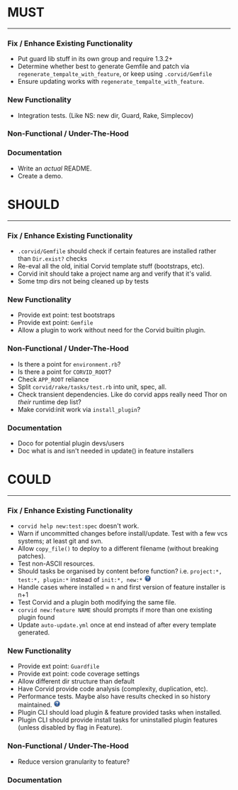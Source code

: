 # MUST
------

### Fix / Enhance Existing Functionality
* Put guard lib stuff in its own group and require 1.3.2+
* Determine whether best to generate Gemfile and patch via `regenerate_tempalte_with_feature`,
  or keep using `.corvid/Gemfile`
* Ensure updating works with `regenerate_tempalte_with_feature`.

### New Functionality
* Integration tests. (Like NS: new dir, Guard, Rake, Simplecov)

### Non-Functional / Under-The-Hood

### Documentation
* Write an _actual_ README.
* Create a demo.



# SHOULD
--------

### Fix / Enhance Existing Functionality
* `.corvid/Gemfile` should check if certain features are installed rather than `Dir.exist?` checks
* Re-eval all the old, initial Corvid template stuff (bootstraps, etc).
* Corvid init should take a project name arg and verify that it's valid.
* Some tmp dirs not being cleaned up by tests

### New Functionality
* Provide ext point: test bootstraps
* Provide ext point: `Gemfile`
* Allow a plugin to work without need for the Corvid builtin plugin.

### Non-Functional / Under-The-Hood
* Is there a point for `environment.rb`?
* Is there a point for `CORVID_ROOT`?
* Check `APP_ROOT` reliance
* Split `corvid/rake/tasks/test.rb` into unit, spec, all.
* Check transient dependencies. Like do corvid apps really need Thor on _their_ runtime dep list?
* Make corvid:init work via `install_plugin`?

### Documentation
* Doco for potential plugin devs/users
* Doc what is and isn't needed in update() in feature installers



# COULD
-------

### Fix / Enhance Existing Functionality
* `corvid help new:test:spec` doesn't work.
* Warn if uncommitted changes before install/update. Test with a few vcs systems; at least git and svn.
* Allow `copy_file()` to deploy to a different filename (without breaking patches).
* Test non-ASCII resources.
* Should tasks be organised by content before function? i.e. `project:*, test:*, plugin:*` instead of `init:*, new:*` ![?](img/question.png)
* Handle cases where installed = n and first version of feature installer is n+1
* Test Corvid and a plugin both modifying the same file.
* `corvid new:feature NAME` should prompts if more than one existing plugin found
* Update `auto-update.yml` once at end instead of after every template generated.

### New Functionality
* Provide ext point: `Guardfile`
* Provide ext point: code coverage settings
* Allow different dir structure than default
* Have Corvid provide code analysis (complexity, duplication, etc).
* Performance tests. Maybe also have results checked in so history maintained. ![?](img/question.png)
* Plugin CLI should load plugin & feature provided tasks when installed.
* Plugin CLI should provide install tasks for uninstalled plugin features (unless disabled by flag in Feature).

### Non-Functional / Under-The-Hood
* Reduce version granularity to feature?

### Documentation

